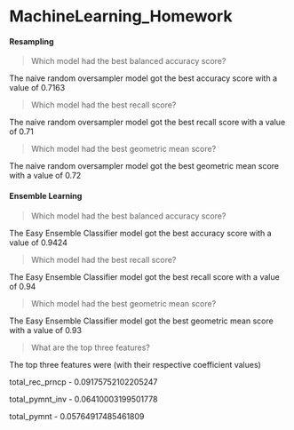 # MachineLearning_Homework

#### Resampling

> Which model had the best balanced accuracy score?

  The naive random oversampler model got the best accuracy score with a value of 0.7163

> Which model had the best recall score?

  The naive random oversampler model got the best recall score with a value of 0.71

> Which model had the best geometric mean score?

  The naive random oversampler model got the best geometric mean score with a value of 0.72
  
#### Ensemble Learning 

> Which model had the best balanced accuracy score?
  
  The Easy Ensemble Classifier model got the best accuracy score with a value of 0.9424
  
> Which model had the best recall score?

  The Easy Ensemble Classifier model got the best recall score with a value of 0.94

> Which model had the best geometric mean score?

  The Easy Ensemble Classifier model got the best geometric mean score with a value of 0.93

> What are the top three features?

 The top three features were (with their respective coefficient values)

total_rec_prncp - 0.09175752102205247

total_pymnt_inv - 0.06410003199501778

total_pymnt - 0.05764917485461809
